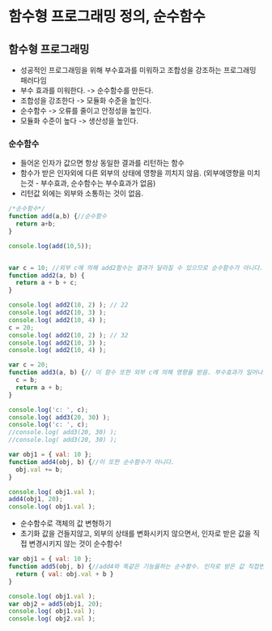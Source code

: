 # 함수형 프로그래밍 정의, 순수함수

## 함수형 프로그래밍
- 성공적인 프로그래밍을 위해 부수효과를 미워하고 조합성을 강조하는 프로그래밍 패러다임
- 부수 효과를 미워한다. -> 순수함수를 만든다.
- 조합성을 강조한다 -> 모듈화 수준을 높인다.
- 순수함수 -> 오류를 줄이고 안정성을 높인다.
- 모듈화 수준이 높다 -> 생산성을 높인다.

### 순수함수
- 들어온 인자가 값으면 항상 동일한 결과를 리턴하는 함수
- 함수가 받은 인자외에 다른 외부의 상태에 영향을 끼치지 않음. (외부에영향을 미치는것 - 부수효과, 순수함수는 부수효과가 없음)
- 리턴값 외에는 외부와 소통하는 것이 없음.

```js
/*순수함수*/
function add(a,b) {//순수함수
  return a+b;
}

console.log(add(10,5));


var c = 10; //외부 c에 의해 add2함수는 결과가 달라질 수 있으므로 순수함수가 아니다. 만약 c 변수가 상수로서 의미를 가지면, add2는 순수함수다.
function add2(a, b) {
  return a + b + c;
}

console.log( add2(10, 2) ); // 22
console.log( add2(10, 3) );
console.log( add2(10, 4) );
c = 20;
console.log( add2(10, 2) ); // 32
console.log( add2(10, 3) );
console.log( add2(10, 4) );

var c = 20;
function add3(a, b) {// 이 함수 또한 외부 c에 의해 영향을 받음. 부수효과가 일어나므로 순수함수가 아니다. 리턴값 외에 다른것에 의해 영향을 받음.
  c = b;
  return a + b;
}

console.log('c: ', c);
console.log( add3(20, 30) );
console.log('c: ', c);
//console.log( add3(20, 30) );
//console.log( add3(20, 30) );
```

```js
var obj1 = { val: 10 };
function add4(obj, b) {//이 또한 순수함수가 아니다.
  obj.val += b;
}

console.log( obj1.val );
add4(obj1, 20);
console.log( obj1.val );
```

- 순수함수로 객체의 값 변형하기
- 초기화 값을 건들지않고, 외부의 상태를 변화시키지 않으면서, 인자로 받은 값을 직접 변경시키지 않는 것이 순수함수!
```js
var obj1 = { val: 10 };
function add5(obj, b) {//add4와 똑같은 기능을하는 순수함수. 인자로 받은 값 직접변경 안하고 새로운 객체반환, 외부 obj1을 건들지도 않음.
  return { val: obj.val + b }
}

console.log( obj1.val );
var obj2 = add5(obj1, 20);
console.log( obj1.val );
console.log( obj2.val );

```
